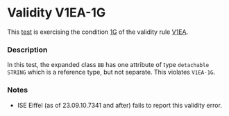 # Validity V1EA-1G

This [test](.) is exercising the condition [1G](../Readme.md) of the validity rule [V1EA](../../v1ea/Readme.md).

### Description

In this test, the expanded class `BB` has one attribute of type `detachable STRING` which is a reference type, but not separate. This violates `V1EA-1G`.

### Notes

* ISE Eiffel (as of 23.09.10.7341 and after) fails to report this validity error.
